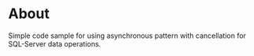 ﻿# About

Simple code sample for using asynchronous pattern with cancellation for SQL-Server data operations.